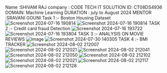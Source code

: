 Name :SHIVAM RAJ
company : CODE TECH IT SOLUTION
ID: CT08DS4936
DOMAIN: Machine Learning
DURATION : july to August 2024
MENTOR :SRAVANI GOUNI
Task 1 :- Boston Housing Dataset
![Screenshot 2024-07-16 190814](https://github.com/user-attachments/assets/f6e918e0-7cfc-4e43-809e-26c69a732039)
![Screenshot 2024-07-16 190814](https://github.com/user-attachments/assets/d8424fc1-2e87-46e9-9d10-1e67ab0ed237)
TASK 2 :-  Credit card fraud Detection 
![Screenshot 2024-07-16 193722](https://github.com/user-attachments/assets/0f14d995-96c0-4099-9a1d-7d0943ac6bc6)
![Screenshot 2024-07-16 193804](https://github.com/user-attachments/assets/f85a0855-34d6-4d77-8188-f129663b608e) 
TASK 3 :- ANALYSIS ON MOVIE REVIEWS
![image](https://github.com/user-attachments/assets/2d8195d7-20dc-471e-85c9-89cc7e453e1e)
![Screenshot 2024-07-30 140305](https://github.com/user-attachments/assets/7cf2c136-f6e9-4fc0-8619-3aa5b4fe54cc)
TASK 4 :- BMI TRACKER
![Screenshot 2024-08-02 212007](https://github.com/user-attachments/assets/26357dbd-8340-4ee0-8026-5bec503aefad)
![Screenshot 2024-08-02 212021](https://github.com/user-attachments/assets/60cdd84d-219e-4739-a645-30ca983a8eed)
![Screenshot 2024-08-02 212041](https://github.com/user-attachments/assets/041499fc-f808-4354-a3f9-ca0a2232efcd)
![Screenshot 2024-08-02 212050](https://github.com/user-attachments/assets/447c2211-23ff-43e3-ae81-9424aa0ab58c)
![Screenshot 2024-08-02 212102](https://github.com/user-attachments/assets/e0f4f5c6-6e06-46f8-90c2-b610e1b8ea3f)
![Screenshot 2024-08-02 212021](https://github.com/user-attachments/assets/6045635d-effe-4e3d-b8e5-7961f416163b)
![Screenshot 2024-08-02 212117](https://github.com/user-attachments/assets/36113cc0-6f5b-4be1-8d5d-04e509f8a50c)
![Screenshot 2024-08-02 212128](https://github.com/user-attachments/assets/a352c44e-62a6-40e8-be06-5aae2133e663)



